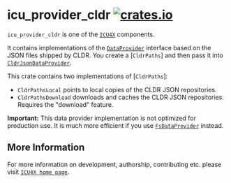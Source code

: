 # icu_provider_cldr [![crates.io](http://meritbadge.herokuapp.com/icu_provider_cldr)](https://crates.io/crates/icu_provider_cldr)

`icu_provider_cldr` is one of the [`ICU4X`] components.

It contains implementations of the [`DataProvider`] interface based on the JSON files
shipped by CLDR. You create a [`CldrPaths`] and then pass it into [`CldrJsonDataProvider`].

This crate contains two implementations of [`CldrPaths`]:

- `CldrPathsLocal` points to local copies of the CLDR JSON repositories.
- `CldrPathsDownload` downloads and caches the CLDR JSON repositories. Requires the
  "download" feature.

**Important:** This data provider implementation is not optimized for production use.
It is much more efficient if you use [`FsDataProvider`] instead.

[`ICU4X`]: ../icu/index.html
[`DataProvider`]: icu_provider::prelude::DataProvider
[`FsDataProvider`]: ../icu_provider_fs/struct.FsDataProvider.html
[`CldrJsonDataProvider`]: transform::CldrJsonDataProvider

## More Information

For more information on development, authorship, contributing etc. please visit [`ICU4X home page`](https://github.com/unicode-org/icu4x).
